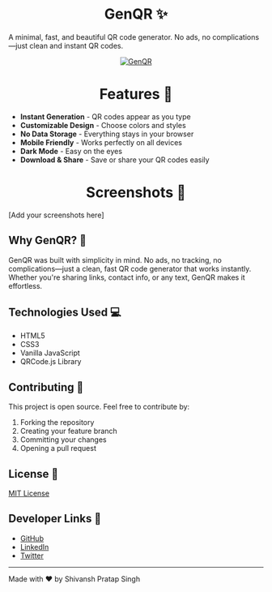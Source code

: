 <h1 align="center" id="title">GenQR ✨</h1>

A minimal, fast, and beautiful QR code generator. No ads, no complications—just clean and instant QR codes.

<div align="center">

[![GenQR](https://img.shields.io/badge/Try-Now-ef233c?style=for-the-badge)](https://shiiiivanshsingh.github.io/GenQR/)
</div>

<h1 align="center">Features 🚀</h1>

- **Instant Generation** - QR codes appear as you type
- **Customizable Design** - Choose colors and styles
- **No Data Storage** - Everything stays in your browser
- **Mobile Friendly** - Works perfectly on all devices
- **Dark Mode** - Easy on the eyes
- **Download & Share** - Save or share your QR codes easily

<h1 align="center">Screenshots 📸</h1>

[Add your screenshots here]

## Why GenQR? 🤔

GenQR was built with simplicity in mind. No ads, no tracking, no complications—just a clean, fast QR code generator that works instantly. Whether you're sharing links, contact info, or any text, GenQR makes it effortless.

## Technologies Used 💻

- HTML5
- CSS3
- Vanilla JavaScript
- QRCode.js Library

## Contributing 🤝

This project is open source. Feel free to contribute by:
1. Forking the repository
2. Creating your feature branch
3. Committing your changes
4. Opening a pull request

## License 📄

[MIT License](LICENSE)

## Developer Links 🔗

- [GitHub](https://github.com/ShiiiivanshSingh)
- [LinkedIn](https://www.linkedin.com/in/shivansh-pratap-singh-23b3b92b1)
- [Twitter](https://x.com/de_mirage_fan)

---
Made with ❤️ by Shivansh Pratap Singh